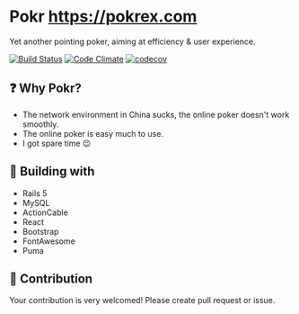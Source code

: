 # Pokr https://pokrex.com

Yet another pointing poker, aiming at efficiency & user experience.

[![Build Status](https://travis-ci.org/hlcfan/pokr.svg?branch=master)](https://travis-ci.org/hlcfan/pokr)
[![Code Climate](https://codeclimate.com/github/hlcfan/pokr/badges/gpa.svg)](https://codeclimate.com/github/hlcfan/pokr)
[![codecov](https://codecov.io/gh/hlcfan/pokr/branch/master/graph/badge.svg)](https://codecov.io/gh/hlcfan/pokr)

## ❓ Why Pokr?

+ The network environment in China sucks, the online poker doesn't work smoothly.
+ The online poker is easy much to use.
+ I got spare time :wink:

## 🚀 Building with

+ Rails 5
+ MySQL
+ ActionCable
+ React
+ Bootstrap
+ FontAwesome
+ Puma

## 🔧 Contribution

Your contribution is very welcomed!
Please create pull request or issue.
